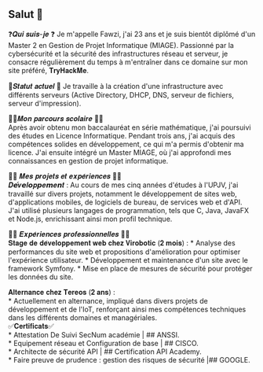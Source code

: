 ## Salut 👋

❓𝑸𝒖𝒊 𝒔𝒖𝒊𝒔-𝒋𝒆 ❓
Je m'appelle Fawzi, j'ai 23 ans et je suis bientôt diplômé d'un Master 2 en Gestion de Projet Informatique (MIAGE). Passionné par la cybersécurité et la sécurité des infrastructures réseau et serveur, je consacre régulièrement du temps à m'entraîner dans ce domaine sur mon site préféré, 𝐓𝐫𝐲𝐇𝐚𝐜𝐤𝐌𝐞.

​👀𝑺𝒕𝒂𝒕𝒖𝒕 𝒂𝒄𝒕𝒖𝒆𝒍 ​👀​
Je travaille à la création d'une infrastructure avec différents serveurs (Active Directory, DHCP, DNS, serveur de fichiers, serveur d'impression).

👨‍🎓𝑴𝒐𝒏 𝒑𝒂𝒓𝒄𝒐𝒖𝒓𝒔 𝒔𝒄𝒐𝒍𝒂𝒊𝒓𝒆 👨‍🎓 <br>
Après avoir obtenu mon baccalauréat en série mathématique, j'ai poursuivi des études en Licence Informatique. Pendant trois ans, j'ai acquis des compétences solides en développement, ce qui m'a permis d'obtenir ma licence. J'ai ensuite intégré un Master MIAGE, où j'ai approfondi mes connaissances en gestion de projet informatique.

👨‍💻 𝑴𝒆𝒔 𝒑𝒓𝒐𝒋𝒆𝒕𝒔 𝒆𝒕 𝒆𝒙𝒑𝒆́𝒓𝒊𝒆𝒏𝒄𝒆𝒔 👨‍💻<br>
𝑫𝙚́𝒗𝙚𝒍𝙤𝒑𝙥𝒆𝙢𝒆𝙣𝒕 :
Au cours de mes cinq années d'études à l'UPJV, j'ai travaillé sur divers projets, notamment le développement de sites web, d'applications mobiles, de logiciels de bureau, de services web et d'API. J'ai utilisé plusieurs langages de programmation, tels que C, Java, JavaFX et Node.js, enrichissant ainsi mon profil technique.

👨‍💼 𝑬𝒙𝒑𝒆́𝒓𝒊𝒆𝒏𝒄𝒆𝒔 𝒑𝒓𝒐𝒇𝒆𝒔𝒔𝒊𝒐𝒏𝒏𝒆𝒍𝒍𝒆𝒔 👨‍💼<br>
𝐒𝐭𝐚𝐠𝐞 𝐝𝐞 𝐝𝐞́𝐯𝐞𝐥𝐨𝐩𝐩𝐞𝐦𝐞𝐧𝐭 𝐰𝐞𝐛 𝐜𝐡𝐞𝐳 𝐕𝐢𝐫𝐨𝐛𝐨𝐭𝐢𝐜 (𝟐 𝐦𝐨𝐢𝐬) :
     * Analyse des performances du site web et propositions d'amélioration pour optimiser l'expérience 
        utilisateur.
     * Développement et maintenance d'un site avec le framework Symfony.
     * Mise en place de mesures de sécurité pour protéger les données du site.

𝐀𝐥𝐭𝐞𝐫𝐧𝐚𝐧𝐜𝐞 𝐜𝐡𝐞𝐳 𝐓𝐞𝐫𝐞𝐨𝐬 (𝟐 𝐚𝐧𝐬) :<br>
     * Actuellement en alternance, impliqué dans divers projets de développement et de l'IoT, 
       renforçant ainsi mes compétences techniques dans les différents domaines et managériales.
<br>
✅𝐂𝐞𝐫𝐭𝐢𝐟𝐢𝐜𝐚𝐭𝐬✅<br>
    * Attestation De Suivi SecNum académie | ## ANSSI.<br>
    * Equipement réseau et Configuration de base | ## CISCO.<br>
    * Architecte de sécurité API | ## Certification API Academy.<br>
    * Faire preuve de prudence : gestion des risques de sécurité |##  GOOGLE.<br>


